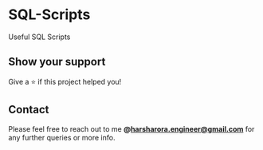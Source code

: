 # SQL-Scripts
Useful SQL Scripts

## Show your support


Give a ⭐️ if this project helped you!



## Contact


Please feel free to reach out to me **@harsharora.engineer@gmail.com** for any further queries or more info.
